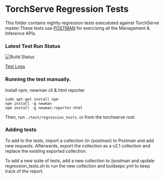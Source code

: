 # TorchServe Regression Tests

This folder contains nightly regression tests execututed against TorchServe master.These tests use [POSTMAN](https://www.postman.com/downloads/) for exercising all the Management & Inference APIs.

### Latest Test Run Status

![Build Status](https://codebuild.us-east-1.amazonaws.com/badges?uuid=eyJlbmNyeXB0ZWREYXRhIjoiS1QvY3lIUEdUb3hZVWNnbmJ2SEZCdExRNmNkNW9EVk1ZaFNldEk4Q0h3TU1qemwzQ29GNW0xMGFhZkxpOFpiMjUrZVVRVDUrSkh2ZDhBeFprdW5iNjRRPSIsIml2UGFyYW1ldGVyU3BlYyI6IjlvcjRqSTNMTmNhcExZbUwiLCJtYXRlcmlhbFNldFNlcmlhbCI6MX0%3D&branch=master)

[Test Logs](https://torchserve-regression-test.s3.amazonaws.com/torch-serve-regression-test/tmp/test_exec.log)

### Running the test manually.

Install npm, newman cli & html reporter
```
sudo apt-get install npm
npm install -g newman
npm install -g newman-reporter-html
```

Then, run `./test/regression_tests.sh` from the torchserve root. 


### Adding tests

To add to the tests, import a collection (in /postman) to Postman and add new requests. 
Afterwards, export the collection as a v2.1 collection and replace the existing exported collection.

To add a new suite of tests, add a new collection to /postman and update regression_tests.sh to run the new collection and buldsepc.yml to keep track of the report.

